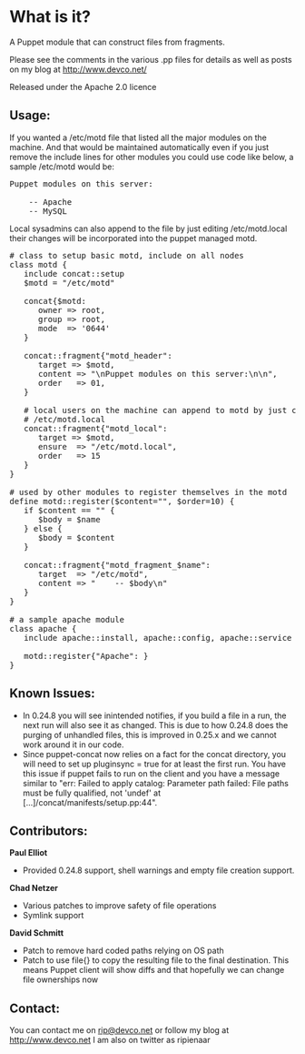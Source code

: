 What is it?
===========

A Puppet module that can construct files from fragments.

Please see the comments in the various .pp files for details
as well as posts on my blog at http://www.devco.net/

Released under the Apache 2.0 licence

Usage:
------

If you wanted a /etc/motd file that listed all the major modules
on the machine.  And that would be maintained automatically even
if you just remove the include lines for other modules you could
use code like below, a sample /etc/motd would be:

<pre>
Puppet modules on this server:

    -- Apache
    -- MySQL
</pre>

Local sysadmins can also append to the file by just editing /etc/motd.local
their changes will be incorporated into the puppet managed motd.

<pre>
# class to setup basic motd, include on all nodes
class motd {
   include concat::setup
   $motd = "/etc/motd"

   concat{$motd:
      owner => root,
      group => root,
      mode  => '0644'
   }

   concat::fragment{"motd_header":
      target => $motd,
      content => "\nPuppet modules on this server:\n\n",
      order   => 01,
   }

   # local users on the machine can append to motd by just creating
   # /etc/motd.local
   concat::fragment{"motd_local":
      target => $motd,
      ensure  => "/etc/motd.local",
      order   => 15
   }
}

# used by other modules to register themselves in the motd
define motd::register($content="", $order=10) {
   if $content == "" {
      $body = $name
   } else {
      $body = $content
   }

   concat::fragment{"motd_fragment_$name":
      target  => "/etc/motd",
      content => "    -- $body\n"
   }
}

# a sample apache module
class apache {
   include apache::install, apache::config, apache::service

   motd::register{"Apache": }
}
</pre>

Known Issues:
-------------
* In 0.24.8 you will see inintended notifies, if you build a file
  in a run, the next run will also see it as changed.  This is due
  to how 0.24.8 does the purging of unhandled files, this is improved
  in 0.25.x and we cannot work around it in our code.
* Since puppet-concat now relies on a fact for the concat directory,
  you will need to set up pluginsync = true for at least the first run.
  You have this issue if puppet fails to run on the client and you have
  a message similar to
  "err: Failed to apply catalog: Parameter path failed: File
  paths must be fully qualified, not 'undef' at [...]/concat/manifests/setup.pp:44".

Contributors:
-------------
**Paul Elliot**

 * Provided 0.24.8 support, shell warnings and empty file creation support.

**Chad Netzer**

 * Various patches to improve safety of file operations
 * Symlink support

**David Schmitt**

 * Patch to remove hard coded paths relying on OS path
 * Patch to use file{} to copy the resulting file to the final destination.  This means Puppet client will show diffs and that hopefully we can change file ownerships now

Contact:
--------
You can contact me on rip@devco.net or follow my blog at http://www.devco.net I am also on twitter as ripienaar
